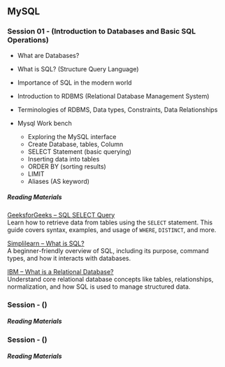 ## MySQL

### Session 01 - (Introduction to Databases and Basic SQL Operations)

- What are Databases?
- What is SQL? (Structure Query Language)
- Importance of SQL in the modern world
- Introduction to RDBMS (Relational Database Management System)
- Terminologies of RDBMS, Data types, Constraints, Data Relationships

 - Mysql Work bench
    * Exploring the MySQL interface
     * Create Database, tables, Column 
     * SELECT Statement (basic querying)
     * Inserting data into tables
     * ORDER BY (sorting results)
     * LIMIT 
      * Aliases (AS keyword)


##### Reading Materials 

[GeeksforGeeks – SQL SELECT Query](https://www.geeksforgeeks.org/sql-select-query/)  
Learn how to retrieve data from tables using the `SELECT` statement. This guide covers syntax, examples, and usage of `WHERE`, `DISTINCT`, and more.

[Simplilearn – What is SQL?](https://www.simplilearn.com/tutorials/sql-tutorial/what-is-sql)  
A beginner-friendly overview of SQL, including its purpose, command types, and how it interacts with databases.

[IBM – What is a Relational Database?](https://www.ibm.com/think/topics/relational-databases)  
Understand core relational database concepts like tables, relationships, normalization, and how SQL is used to manage structured data.

### Session - ()


##### Reading Materials 

### Session - ()


##### Reading Materials 
